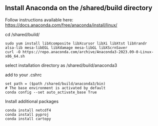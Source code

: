 ## Install Anaconda on the /shared/build directory 

Follow instructions available here: https://docs.anaconda.com/free/anaconda/install/linux/


cd /shared/build/

```
sudo yum install libXcomposite libXcursor libXi libXtst libXrandr alsa-lib mesa-libEGL libXdamage mesa-libGL libXScrnSaver
curl -O https://repo.anaconda.com/archive/Anaconda3-2023.09-0-Linux-x86_64.sh
```

select installation directory as /shared/build/anaconda3

add to your .cshrc

```
set path = ($path /shared/build/anaconda3/bin)
# The base environment is activated by default
conda config --set auto_activate_base True
```


Install additional packages

```
conda install netcdf4
conda install pyproj
conda install cartopy
```
